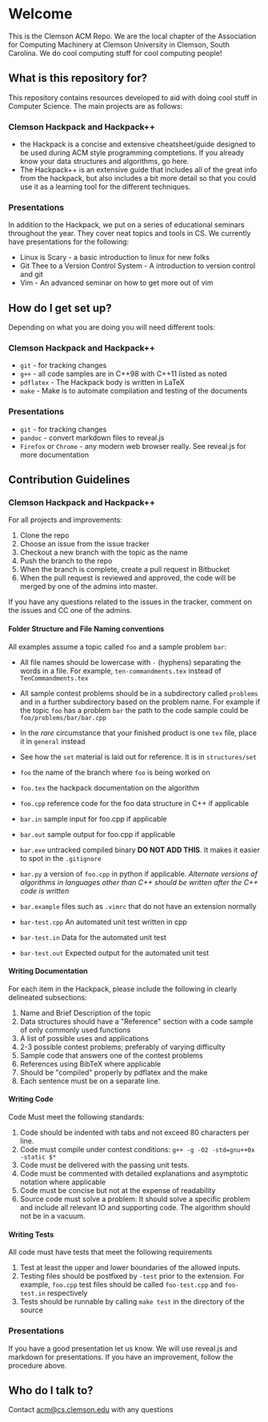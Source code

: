 Welcome
==============================================================================

This is the Clemson ACM Repo.  We are the local chapter of the Association for
Computing Machinery at Clemson University in Clemson, South Carolina.  We do
cool computing stuff for cool computing people!

What is this repository for?
----------------------------

This repository contains resources developed to aid with doing cool stuff in
Computer Science.  The main projects are as follows:

### Clemson Hackpack and Hackpack++ 
*   the Hackpack is a concise and extensive cheatsheet/guide designed to be
    used during ACM style programming comptetions.  If you already know your
    data structures and algorithms, go here.
*   The Hackpack++ is an extensive guide that includes all of the great info
    from the hackpack, but also includes a bit more detail so that you could
    use it as a learning tool for the different techniques.

###   Presentations 
In addition to the Hackpack, we put on a series of educational seminars
throughout the year.  They cover neat topics and tools in CS. We currently
have presentations for the following:

*   Linux is Scary - a basic introduction to linux for new folks
*   Git Thee to a Version Control System - A introduction to version control and
    git
*   Vim - An advanced seminar on how to get more out of vim


How do I get set up?
--------------------

Depending on what you are doing you will need different tools:

### Clemson Hackpack and Hackpack++ 

*   `git` - for tracking changes
*   `g++` - all code samples are in C++98 with C++11 listed as noted
*   `pdflatex` - The Hackpack body is written in LaTeX
*   `make` - Make is to automate compilation and testing of the documents

### Presentations 

*   `git` - for tracking changes
*   `pandoc` - convert markdown files to reveal.js
*   `Firefox` or `Chrome` - any modern web browser really. See reveal.js for more
    documentation

Contribution Guidelines
-----------------------

### Clemson Hackpack and Hackpack++ 

For all projects and improvements:

1.  Clone the repo
2.  Choose an issue from the issue tracker
3.  Checkout a new branch with the topic as the name
4.  Push the branch to the repo
5.  When the branch is complete, create a pull request in Bitbucket
6.  When the pull request is reviewed and approved, the code will be merged by
    one of the admins into master.

If you have any questions related to the issues in the tracker, comment on the
issues and CC one of the admins.

#### Folder Structure and File Naming conventions
All examples assume a topic called `foo` and a sample problem `bar`:

+	All file names should be lowercase with `-` (hyphens) separating the words
	in a file.  For example, `ten-commandments.tex` instead of
	`TenCommandments.tex`
+	All sample contest problems should be in a subdirectory called `problems`
	and in a further subdirectory based on the problem name.  For example if the
	topic `foo` has a problem `bar` the path to the code sample could be `foo/problems/bar/bar.cpp`
+	In the _rare_ circumstance that your finished product is one `tex` file,
	place it in `general` instead
+	See how the `set` material is laid out for reference.  It is in
	`structures/set`


+	`foo` the name of the branch where `foo` is being worked on
+	`foo.tex` the hackpack documentation on the algorithm
+	`foo.cpp` reference code for the foo data structure in C++ if applicable
+	`bar.in`  sample input for foo.cpp if applicable
+	`bar.out` sample output for foo.cpp if applicable
+	`bar.exe` untracked compiled binary __DO NOT ADD THIS__.  It makes it
	easier to spot in the `.gitignore`
+	`bar.py`  a version of `foo.cpp` in python if applicable. _Alternate
	versions of algorithms in languages other than C++ should be written after
	the C++ code is written_
+	`bar.example` files such as `.vimrc` that do not have an extension normally
+	`bar-test.cpp` An automated unit test written in cpp
+	`bar-test.in`  Data for the automated unit test
+	`bar-test.out` Expected output for the automated unit test





#### Writing Documentation 
For each item in the Hackpack, please include the following in clearly delineated subsections:

1.  Name and Brief Description of the topic
2.  Data structures should have a "Reference" section with a code sample of only commonly used functions
3.  A list of possible uses and applications
4.  2-3 possible contest problems; preferably of varying difficulty
5.  Sample code that answers one of the contest problems
6.  References using BibTeX where applicable
7.  Should be "compiled" properly by pdflatex and the make
8.  Each sentence must be on a separate line.

#### Writing Code
Code Must meet the following standards:

1.  Code should be indented with tabs and not exceed 80 characters per line.
2.  Code must compile under contest conditions: `g++ -g -O2 -std=gnu++0x -static $*`
3.  Code must be delivered with the passing unit tests.
4.  Code must be commented with detailed explanations and asymptotic notation
    where applicable
5.  Code must be concise but not at the expense of readability
6.  Source code must solve a problem:  It should solve a specific problem and
    include all relevant IO and supporting code.  The algorithm should not be in
    a vacuum.

#### Writing Tests
All code must have tests that meet the following requirements

1.  Test at least the upper and lower boundaries of the allowed inputs.  
2.  Testing files should be postfixed by `-test` prior to the extension.  For
	example,  `foo.cpp` test files should be called `foo-test.cpp` and
	`foo-test.in` respectively
3.  Tests should be runnable by calling `make test` in the directory of the source

### Presentations

If you have a good presentation let us know.  We will use reveal.js and markdown
for presentations.  If you have an improvement, follow the procedure above.

Who do I talk to?
-----------------
Contact <acm@cs.clemson.edu> with any questions
